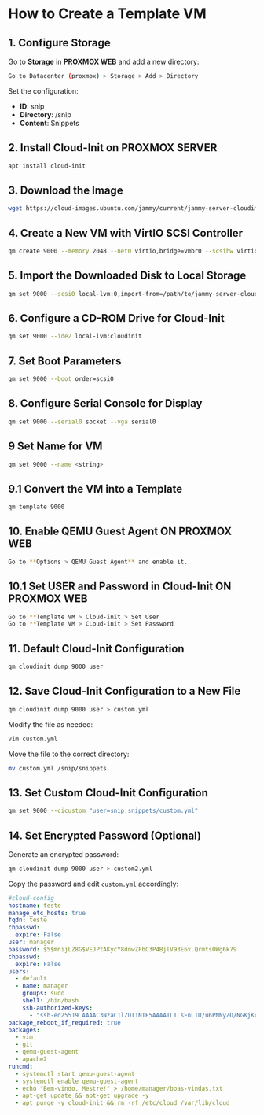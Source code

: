 # How to Create a Template VM

## 1. Configure Storage

Go to **Storage** in **PROXMOX WEB** and add a new directory:

```bash
Go to Datacenter (proxmox) > Storage > Add > Directory
```
Set the configuration: 

- **ID**: snip  
- **Directory**: /snip  
- **Content**: Snippets  

## 2. Install Cloud-Init on **PROXMOX SERVER**

```bash
apt install cloud-init
```

## 3. Download the Image

```bash
wget https://cloud-images.ubuntu.com/jammy/current/jammy-server-cloudimg-amd64.img
```

## 4. Create a New VM with VirtIO SCSI Controller

```bash
qm create 9000 --memory 2048 --net0 virtio,bridge=vmbr0 --scsihw virtio-scsi-pci
```

## 5. Import the Downloaded Disk to Local Storage

```bash
qm set 9000 --scsi0 local-lvm:0,import-from=/path/to/jammy-server-cloudimg-amd64.img
```

## 6. Configure a CD-ROM Drive for Cloud-Init

```bash
qm set 9000 --ide2 local-lvm:cloudinit
```

## 7. Set Boot Parameters

```bash
qm set 9000 --boot order=scsi0
```

## 8. Configure Serial Console for Display

```bash
qm set 9000 --serial0 socket --vga serial0
```

## 9 Set Name for VM

```bash
qm set 9000 --name <string>
```

## 9.1 Convert the VM into a Template

```bash
qm template 9000
```

## 10. Enable QEMU Guest Agent ON **PROXMOX WEB** 

```bash
Go to **Options > QEMU Guest Agent** and enable it.
```

## 10.1 Set USER and Password in Cloud-Init ON **PROXMOX WEB**

```bash
Go to **Template VM > Cloud-init > Set User
Go to **Template VM > CLoud-init > Set Password
```

## 11. Default Cloud-Init Configuration

```bash
qm cloudinit dump 9000 user
```

## 12. Save Cloud-Init Configuration to a New File

```bash
qm cloudinit dump 9000 user > custom.yml
```

Modify the file as needed:

```bash
vim custom.yml
```

Move the file to the correct directory:

```bash
mv custom.yml /snip/snippets
```

## 13. Set Custom Cloud-Init Configuration

```bash
qm set 9000 --cicustom "user=snip:snippets/custom.yml"
```

## 14. Set Encrypted Password (Optional)

Generate an encrypted password:

```bash
qm cloudinit dump 9000 user > custom2.yml
```

Copy the password and edit `custom.yml` accordingly:

```yaml
#cloud-config
hostname: teste
manage_etc_hosts: true
fqdn: teste
chpasswd:
  expire: False
user: manager
password: $5$mnijLZ8G$VEJPtAKycY8dnwZFbC3P4BjlV93E6x.Qrmts0Wg6k79
chpasswd:
  expire: False
users:
  - default
  - name: manager
    groups: sudo
    shell: /bin/bash
    ssh-authorized-keys:
      - "ssh-ed25519 AAAAC3NzaC1lZDI1NTE5AAAAILILsFnLTU/u6PNNyZO/NGKjKcvTNLDGfKDXmMYQ29e+ manager@gunserver"
package_reboot_if_required: true
packages:
  - vim
  - git
  - qemu-guest-agent
  - apache2
runcmd:
  - systemctl start qemu-guest-agent
  - systemctl enable qemu-guest-agent
  - echo "Bem-vindo, Mestre!" > /home/manager/boas-vindas.txt
  - apt-get update && apt-get upgrade -y
  - apt purge -y cloud-init && rm -rf /etc/cloud /var/lib/cloud
```

